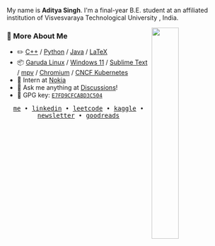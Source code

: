 My name is **Aditya Singh**. I'm a final-year B.E. student at an affiliated institution of Visvesvaraya Technological University , India.

<picture>
    <img align="right" width="35%" src="http://github-profile-summary-cards.vercel.app/api/cards/stats?username=EchoSingh&theme=tokyonight">
</picture>

### :space_invader: More About Me

-   :pencil2: [C++](https://github.com/EchoSingh?tab=repositories&type=&language=c%2B%2B&sort=) / [Python](https://github.com/EchoSingh?tab=repositories&type=&language=Python&sort=) / [Java](https://github.com/EchoSingh?tab=repositories&type=&language=Java&sort=) / [LaTeX](https://github.com/EchoSingh?tab=repositories&type=&language=TeX&sort=)  
-   :package: [Garuda Linux](https://garudalinux.org/) / [Windows 11](https://www.microsoft.com/windows/) / [Sublime Text](https://www.sublimetext.com/) / [mpv](https://mpv.io/) / [Chromium](https://www.chromium.org/) / [CNCF Kubernetes](https://kubernetes.io/)  
-   :handbag: Intern at [Nokia](https://www.nokia.com/)
-   :thought_balloon: Ask me anything at [Discussions](https://github.com/EchoSingh/EchoSingh/discussions/new/choose)!
-   :key: GPG key: [`E7FD9CFCABD3C504`](https://github.com/EchoSingh.gpg)

<p align="center">
  <samp>
    <a href="https://adi-pf.vercel.app">me</a> • 
    <a href="https://www.linkedin.com/in/adityasinghgdev">linkedin</a> •
    <a href="https://leetcode.com/u/rayo_n/">leetcode</a> •
      <a href="https://www.kaggle.com/adi2606">kaggle</a> • 
    <a href="https://hashnode.com/@echosingh">newsletter</a> • 
    <a href="https://www.goodreads.com/aditya_reads">goodreads</a> 
  </samp>
</p>
